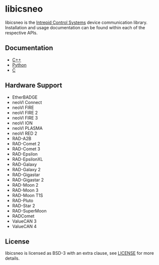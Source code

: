 # libicsneo

libicsneo is the [Intrepid Control Systems](https://intrepidcs.com/) device
communication library. Installation and usage documentation can be found within
each of the respective APIs.

## Documentation

- [C++](https://libicsneo.readthedocs.io/en/latest/icsneocpp/)
- [Python](https://libicsneo.readthedocs.io/en/latest/icsneopy/)
- [C](https://libicsneo.readthedocs.io/en/latest/icsneoc/)

## Hardware Support

- EtherBADGE
- neoVI Connect
- neoVI FIRE
- neoVI FIRE 2
- neoVI FIRE 3
- neoVI ION
- neoVI PLASMA
- neoVI RED 2
- RAD-A2B
- RAD-Comet 2
- RAD-Comet 3
- RAD-Epsilon
- RAD-EpsilonXL
- RAD-Galaxy
- RAD-Galaxy 2
- RAD-Gigastar
- RAD-Gigastar 2
- RAD-Moon 2
- RAD-Moon 3
- RAD-Moon T1S
- RAD-Pluto
- RAD-Star 2
- RAD-SuperMoon
- RADComet
- ValueCAN 3
- ValueCAN 4

## License

libicsneo is licensed as BSD-3 with an extra clause, see [LICENSE](LICENSE)
for more details.
